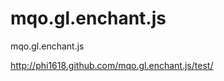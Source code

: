 mqo.gl.enchant.js
=================

mqo.gl.enchant.js

<http://phi1618.github.com/mqo.gl.enchant.js/test/>